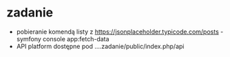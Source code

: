 # zadanie

- pobieranie komendą listy z  https://jsonplaceholder.typicode.com/posts - symfony console app:fetch-data
- API platform dostępne pod  ....zadanie/public/index.php/api
